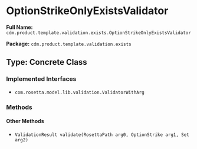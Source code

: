 # OptionStrikeOnlyExistsValidator

**Full Name:** `cdm.product.template.validation.exists.OptionStrikeOnlyExistsValidator`

**Package:** `cdm.product.template.validation.exists`

## Type: Concrete Class

### Implemented Interfaces

- `com.rosetta.model.lib.validation.ValidatorWithArg`

### Methods

#### Other Methods

- `ValidationResult validate(RosettaPath arg0, OptionStrike arg1, Set arg2)`

